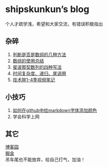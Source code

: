 # shipskunkun’s  blog

个人才疏学浅，希望和大家交流，有错误积极指出






## 杂碎
1. [判断是否是数组的几种方法](https://juejin.im/post/5be52b1ae51d450b3647e766)    
2. [数组的使用总结](https://github.com/shipskunkun/blog/blob/master/articles/1113.%E6%95%B0%E7%BB%84%E7%9A%84%E4%BD%BF%E7%94%A8%E6%80%BB%E7%BB%93.md)  
3. [斐波那契数列的四种写法](https://juejin.im/post/5c31469d518825254f233036)  
4. [时间复杂度、递归、尾调用](https://github.com/shipskunkun/blog/blob/master/articles/0108.%E6%97%B6%E9%97%B4%E5%A4%8D%E6%9D%82%E5%BA%A6%E3%80%81%E9%80%92%E5%BD%92%E3%80%81%E5%B0%BE%E8%B0%83%E7%94%A8.md)  
5. [技术胖1-4季视频笔记](https://github.com/shipskunkun/blog/blob/master/articles/0215.%E6%8A%80%E6%9C%AF%E8%83%961-4%E5%AD%A3%E8%A7%86%E9%A2%91%E7%AC%94%E8%AE%B0.md)  



## 小技巧
1. [如何在github中给markdown字体添加颜色](https://github.com/shipskunkun/blog/issues/2) 
2. 学会科学上网




## 其它
[博客园](https://www.cnblogs.com/shipskunkun/)  
[掘金](https://juejin.im/user/59351d4ea0bb9f0058e7f6eb)  
吊车尾也不能放弃，给自己打气，加油！